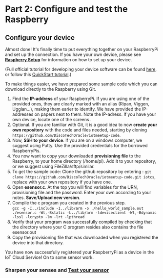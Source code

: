 # Part 2: Configure and test the Raspberry #

## Configure your device ##

Almost done! It's finally time to put everything together on your RaspberryPi and set up the connection. If you have your own device, please see **[Raspberry Setup](raspberrysetup.md)** for information on how to set up your device.

(Full official tutorial for developing your device software can be found [here](https://docs.oracle.com/en/cloud/paas/iot-cloud/iotgs/developing-device-software-using-client-software-libraries1.html "Developing Device Software Using the Client Software Libraries"), or follow this [QuickStart tutorial](http://www.oracle.com/webfolder/technetwork/tutorials/obe/cloud/iot/IoT%20Quick%20Start%20CPOSIX/IoTQuickStartCPOSIX.html "POSIX Application on a Raspberry Pi").)

To make things easier, we have prepared some sample code which you can download directly to the Raspberry using Git.

1. Find the **IP-address** of your RaspberryPi. If you are using one of the provided ones, they are clearly marked with an alias (Ripan, Viggen, Ugglan...), making them earier to identify. We have provided the IP-addresses on papers next to them. Note the IP-adress. If you have your own device, locate one of the screens .
2. Optional. If you are familiar with Git, it is a good idea to now **create your own repository** with the code and files needed, starting by cloning `https://github.com/DiscoTechOracle/iotmeetup-code`.
3. Now, **SSH to your device**. If you are on a windows computer, we suggest using Putty. Use the provided credentials for the borrowed RaspberryPis.
4. You now want to copy your downloaded **provisioning file** to the Raspberry, to your home directory (/home/pi). Add it to your repository, or we suggest using FileZilla/sftp/similar. 
5. To get the sample code: Clone the github repository by entering : `git clone https://github.com/DiscoTechOracle/iotmeetup-code.git iotcs`, replace with your own repository if you have one.
6. Open **esensor.c**. At the top you will find variables for the URN, provisioning file and the password. Enter your own according to your notes. **Save**/**Upload new version**.
7. Compile the c program you created in the previous step.  
   `gcc -g -I../include -I../lib/arm -o ./hello_world_sample.out ./esensor.c -Wl,-Bstatic -L../lib/arm -ldeviceclient -Wl,-Bdynamic -lssl -lcrypto -lm -lrt -lpthread`
8. Verify that your program was successfully compiled by checking that the directory where your C program resides also contains the file esensor.out
9. Copy the provisioning file that was downloaded when you registered the device into that directory.


You have now successfully registered your RaspberryPi as a device in the IoT Cloud Service! 
On to some sensor work.

### Sharpen your senses and [Test your sensor](dhtsensor.md) ###
